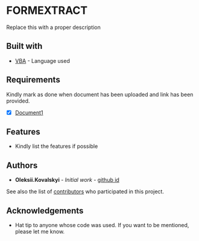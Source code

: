 # FORMEXTRACT

Replace this with a proper description

## Built with
* [VBA](https://link.to.language.website) - Language used

## Requirements
Kindly mark as done when document has been uploaded and link has been provided. 
- [x] [Document1](https:\sharepoint.link)

## Features
* Kindly list the features if possible

## Authors

* **Oleksii.Kovalskyi** - *Initial work* - [github id](https://github.com/OstapBenderos)

See also the list of [contributors](https://github.com/sede-x/FORMEXTRACT) who participated in this project.

## Acknowledgements

* Hat tip to anyone whose code was used. If you want to be mentioned, please let me know. 
